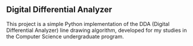 ## Digital Differential Analyzer

This project is a simple Python implementation of the DDA (Digital Differential Analyzer) line drawing algorithm, developed for my studies in the Computer Science undergraduate program.
